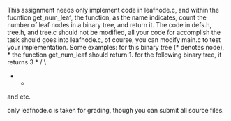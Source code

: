 This assignment needs only implement code in leafnode.c, and within the fucntion get_num_leaf, the function, as the name indicates, count the number of leaf nodes in a binary tree, and return it.
The code in defs.h, tree.h, and tree.c should not be modified, all your code for accomplish the task should goes into leafnode.c, of course, you can modify main.c to test your implementation.
Some examples:
for this binary tree (* denotes node), 
*
the function get_num_leaf should return 1.
for the following binary tree, it returns 3
    *
  /   \
  *    *
 and etc. 
 
 only leafnode.c is taken for grading, though you can submit all source files.
 
